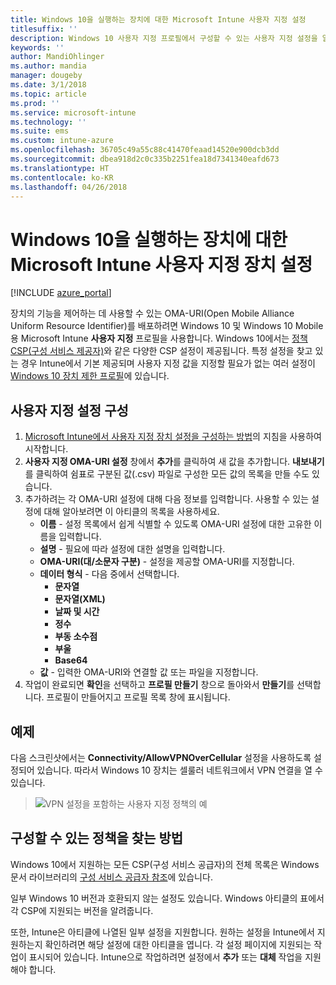 ```yaml
---
title: Windows 10을 실행하는 장치에 대한 Microsoft Intune 사용자 지정 설정
titlesuffix: ''
description: Windows 10 사용자 지정 프로필에서 구성할 수 있는 사용자 지정 설정을 알아봅니다.
keywords: ''
author: MandiOhlinger
ms.author: mandia
manager: dougeby
ms.date: 3/1/2018
ms.topic: article
ms.prod: ''
ms.service: microsoft-intune
ms.technology: ''
ms.suite: ems
ms.custom: intune-azure
ms.openlocfilehash: 36705c49a55c88c41470feaad14520e900dcb3dd
ms.sourcegitcommit: dbea918d2c0c335b2251fea18d7341340eafd673
ms.translationtype: HT
ms.contentlocale: ko-KR
ms.lasthandoff: 04/26/2018
---
```

# <a name="microsoft-intune-custom-device-settings-for-devices-running-windows-10"></a>Windows 10을 실행하는 장치에 대한 Microsoft Intune 사용자 지정 장치 설정

[!INCLUDE [azure_portal](./includes/azure_portal.md)]

 장치의 기능을 제어하는 데 사용할 수 있는 OMA-URI(Open Mobile Alliance Uniform Resource Identifier)를 배포하려면 Windows 10 및 Windows 10 Mobile용 Microsoft Intune **사용자 지정** 프로필을 사용합니다. Windows 10에서는 [정책 CSP(구성 서비스 제공자)](https://technet.microsoft.com/itpro/windows/manage/how-it-pros-can-use-configuration-service-providers)와 같은 다양한 CSP 설정이 제공됩니다.
특정 설정을 찾고 있는 경우 Intune에서 기본 제공되며 사용자 지정 값을 지정할 필요가 없는 여러 설정이 [Windows 10 장치 제한 프로필](device-restrictions-windows-10.md)에 있습니다.

## <a name="configure-custom-settings"></a>사용자 지정 설정 구성

1. [Microsoft Intune에서 사용자 지정 장치 설정을 구성하는 방법](custom-settings-configure.md)의 지침을 사용하여 시작합니다.
1. **사용자 지정 OMA-URI 설정** 창에서 **추가**를 클릭하여 새 값을 추가합니다. **내보내기**를 클릭하여 쉼표로 구분된 값(.csv) 파일로 구성한 모든 값의 목록을 만들 수도 있습니다.
1. 추가하려는 각 OMA-URI 설정에 대해 다음 정보를 입력합니다. 사용할 수 있는 설정에 대해 알아보려면 이 아티클의 목록을 사용하세요.
    - **이름** - 설정 목록에서 쉽게 식별할 수 있도록 OMA-URI 설정에 대한 고유한 이름을 입력합니다.
    - **설명** - 필요에 따라 설정에 대한 설명을 입력합니다.
    - **OMA-URI(대/소문자 구분)** - 설정을 제공할 OMA-URI를 지정합니다.
    - **데이터 형식** - 다음 중에서 선택합니다.
        - **문자열**
        - **문자열(XML)**
        - **날짜 및 시간**
        - **정수**
        - **부동 소수점**
        - **부울**
        - **Base64**
    - **값** - 입력한 OMA-URI와 연결할 값 또는 파일을 지정합니다.
1. 작업이 완료되면 **확인**을 선택하고 **프로필 만들기** 창으로 돌아와서 **만들기**를 선택합니다.
프로필이 만들어지고 프로필 목록 창에 표시됩니다.

## <a name="example"></a>예제
다음 스크린샷에서는 **Connectivity/AllowVPNOverCellular** 설정을 사용하도록 설정되어 있습니다. 따라서 Windows 10 장치는 셀룰러 네트워크에서 VPN 연결을 열 수 있습니다.

> ![VPN 설정을 포함하는 사용자 지정 정책의 예](./media/custom-policy-example.png)


## <a name="how-to-find-the-policies-you-can-configure"></a>구성할 수 있는 정책을 찾는 방법

Windows 10에서 지원하는 모든 CSP(구성 서비스 공급자)의 전체 목록은 Windows 문서 라이브러리의 [구성 서비스 공급자 참조](https://msdn.microsoft.com/windows/hardware/commercialize/customize/mdm/configuration-service-provider-reference)에 있습니다.

일부 Windows 10 버전과 호환되지 않는 설정도 있습니다. Windows 아티클의 표에서 각 CSP에 지원되는 버전을 알려줍니다.

또한, Intune은 아티클에 나열된 일부 설정을 지원합니다. 원하는 설정을 Intune에서 지원하는지 확인하려면 해당 설정에 대한 아티클을 엽니다. 각 설정 페이지에 지원되는 작업이 표시되어 있습니다. Intune으로 작업하려면 설정에서 **추가** 또는 **대체** 작업을 지원해야 합니다.
